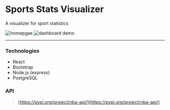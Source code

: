 # Sports Stats Visualizer

A visualizer for sport statistics

![homepgae](https://user-images.githubusercontent.com/40698347/72876586-a8f62800-3cab-11ea-8b5a-332514dde6a6.png)
![dashboard demo](https://github.com/atefkaibenothman/nba-viz/demo.gif)

---

### Technologies
- React
- Bootstrap
- Node.js (express)
- PostgreSQL

### API
> [https://pypi.org/project/nba-api/](https://pypi.org/project/nba-api/)
